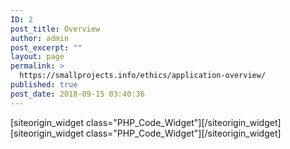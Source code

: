 ```yaml
---
ID: 2
post_title: Overview
author: admin
post_excerpt: ""
layout: page
permalink: >
  https://smallprojects.info/ethics/application-overview/
published: true
post_date: 2018-09-15 03:40:36
---
```

<div id="pl-2"  class="panel-layout" ><div id="pg-2-0"  class="panel-grid panel-no-style"  data-style="{&quot;background_image_attachment&quot;:false,&quot;background_display&quot;:&quot;tile&quot;,&quot;cell_alignment&quot;:&quot;flex-start&quot;}" ><div id="pgc-2-0-0"  class="panel-grid-cell"  data-weight="1" ><div id="panel-2-0-0-0" class="so-panel widget widget_execphp panel-first-child panel-last-child" data-index="0" data-style="{&quot;background_image_attachment&quot;:false,&quot;background_display&quot;:&quot;tile&quot;}" >[siteorigin_widget class="PHP_Code_Widget"]<input type="hidden" value="{&quot;instance&quot;:{&quot;title&quot;:&quot;&quot;,&quot;text&quot;:&quot;\n&lt;table class=\&quot;base-table\&quot;&gt;\n&lt;tr&gt;\n&lt;th&gt;Name&lt;\/th&gt;\n&lt;th&gt;Approval Id&lt;\/th&gt;\n&lt;th&gt;Type&lt;\/th&gt;\n&lt;th&gt;Status&lt;\/th&gt;\n&lt;th&gt;End Date&lt;\/th&gt;\n&lt;\/tr&gt;\n&lt;?php\n\nglobal $wpdb;\n  $results = $wpdb-&gt;get_results(\&quot;SELECT * FROM projects\&quot;);\n  foreach( $results as $key =&gt; $row ) {\n    echo &#039;&lt;tr class=\&quot;application\&quot;&gt;&#039;;\n    echo &#039;    &lt;td&gt;&lt;a href=\&quot;.\/view-application?key=&#039; . $key . &#039;\&quot;&gt;&#039;.$row-&gt;name.&#039;&lt;\/a&gt;&lt;\/td&gt;&#039;;\n    echo &#039;    &lt;td style=\&quot;text-align:right\&quot;&gt;&#039;. $row-&gt;id . &#039;&lt;\/td&gt;&#039;;\n    echo &#039;    &lt;td style=\&quot;text-align:right\&quot;&gt;&#039;. $row-&gt;type . &#039;&lt;\/td&gt;&#039;;\n    echo &#039;    &lt;td style=\&quot;text-align:right\&quot;&gt;&#039;. $row-&gt;status . &#039;&lt;\/td&gt;&#039;;\n    echo &#039;    &lt;td style=\&quot;text-align:right\&quot;&gt;&#039;. $row-&gt;end_date .&#039;&lt;\/td&gt;&#039;;\n    echo &#039;&lt;\/tr&gt;&#039;;\n  }\n?&gt;\n&lt;\/table&gt;&quot;,&quot;filter&quot;:false},&quot;args&quot;:{&quot;before_widget&quot;:&quot;&lt;div id=\&quot;panel-2-0-0-0\&quot; class=\&quot;so-panel widget widget_execphp panel-first-child panel-last-child\&quot; data-index=\&quot;0\&quot; data-style=\&quot;{&amp;quot;background_image_attachment&amp;quot;:false,&amp;quot;background_display&amp;quot;:&amp;quot;tile&amp;quot;}\&quot; &gt;&quot;,&quot;after_widget&quot;:&quot;&lt;\/div&gt;&quot;,&quot;before_title&quot;:&quot;&lt;h3 class=\&quot;widget-title\&quot;&gt;&quot;,&quot;after_title&quot;:&quot;&lt;\/h3&gt;&quot;,&quot;widget_id&quot;:&quot;widget-0-0-0&quot;}}" />[/siteorigin_widget]</div></div></div><div id="pg-2-1"  class="panel-grid panel-no-style"  data-style="{&quot;background_image_attachment&quot;:false,&quot;background_display&quot;:&quot;tile&quot;,&quot;cell_alignment&quot;:&quot;flex-start&quot;}"  data-ratio="1"  data-ratio-direction="right" ><div id="pgc-2-1-0"  class="panel-grid-cell"  data-weight="1" ><div id="panel-2-1-0-0" class="so-panel widget widget_execphp panel-first-child panel-last-child" data-index="1" data-style="{&quot;background_image_attachment&quot;:false,&quot;background_display&quot;:&quot;tile&quot;}" >[siteorigin_widget class="PHP_Code_Widget"]<input type="hidden" value="{&quot;instance&quot;:{&quot;title&quot;:&quot;&quot;,&quot;text&quot;:&quot;&lt;a href=\&quot;.\/edit-application\&quot;&gt;New Application&lt;\/a&gt;&quot;},&quot;args&quot;:{&quot;before_widget&quot;:&quot;&lt;div id=\&quot;panel-2-1-0-0\&quot; class=\&quot;so-panel widget widget_execphp panel-first-child panel-last-child\&quot; data-index=\&quot;1\&quot; data-style=\&quot;{&amp;quot;background_image_attachment&amp;quot;:false,&amp;quot;background_display&amp;quot;:&amp;quot;tile&amp;quot;}\&quot; &gt;&quot;,&quot;after_widget&quot;:&quot;&lt;\/div&gt;&quot;,&quot;before_title&quot;:&quot;&lt;h3 class=\&quot;widget-title\&quot;&gt;&quot;,&quot;after_title&quot;:&quot;&lt;\/h3&gt;&quot;,&quot;widget_id&quot;:&quot;widget-1-0-0&quot;}}" />[/siteorigin_widget]</div></div></div></div>
